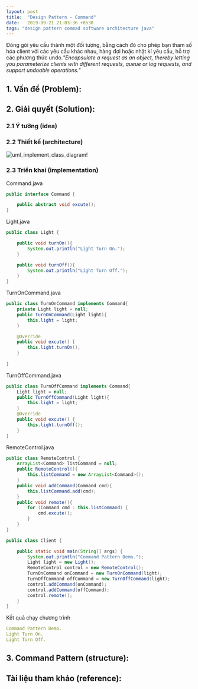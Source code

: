 ```yaml
---
layout: post
title:  "Design Pattern - Command"
date:   2019-09-21 21:03:36 +0530
tags: "design pattern commad software architecture java"
---
```


Đóng gói yêu cầu thành một đối tượng, bằng cách đó cho phép bạn tham số hóa client với các yêu cầu khác nhau, hàng đợi hoặc nhật kí yêu cầu, hỗ trợ các phương thức undo.*"Encapsulate a request as an object, thereby letting you parameterize clients with different requests, queue or log requests, and support undoable operations."*

## 1. Vấn đề (Problem):
## 2. Giải quyết (Solution):
### 2.1 Ý tưởng (idea)
### 2.2 Thiết kế (architecture)
![uml_implement_class_diagram!](/assets/images/design_pattern/command_pattern/uml_implement_class_diagram.png)
### 2.3 Triển khai (implementation)
Command.java
```java
public interface Command {

    public abstract void excute();
}
```

Light.java
```java
public class Light {

    public void turnOn(){
        System.out.println("Light Turn On.");
    }

    public void turnOff(){
        System.out.println("Light Turn Off.");
    }
}
```

TurnOnCommand.java
```java
public class TurnOnCommand implements Command{
    private Light light = null;
    public TurnOnCommand(Light light){
        this.light = light;
    }

    @Override
    public void excute() {
        this.light.turnOn();
    }
    
}
```
TurnOffCommand.java
```java
public class TurnOffCommand implements Command{
    Light light = null;
    public TurnOffCommand(Light light){
        this.light = light;
    }
    @Override
    public void excute() {
        this.light.turnOff();
    }
}
```

RemoteControl.java
```java
public class RemoteControl {
    ArrayList<Command> listCommand = null;
    public RemoteControl(){
        this.listCommand = new ArrayList<Command>();
    }
    public void addCommand(Command cmd){
        this.listCommand.add(cmd);
    }
    public void remote(){
        for (Command cmd : this.listCommand) {
            cmd.excute();
        }
    }
}
```

```java
public class Client {

    public static void main(String[] args) {
        System.out.println("Command Pattern Demo.");
        Light light = new Light();
        RemoteControl control = new RemoteControl();
        TurnOnCommand onCommand = new TurnOnCommand(light);
        TurnOffCommand offCommand = new TurnOffCommand(light);
        control.addCommand(onCommand);
        control.addCommand(offCommand);
        control.remote();
    }
}
```
Kết quả chạy chương trình
```yml
Command Pattern Demo.
Light Turn On.
Light Turn Off.
```
## 3. Command Pattern (structure):
## Tài liệu tham khảo (reference):